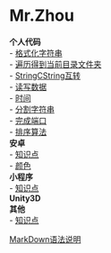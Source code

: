 Mr.Zhou  
=================
**个人代码**  
     - [格式化字符串](Code/2020-08-25-FormatString.md)  
     - [遍历得到当前目录文件夹](Code/2020-08-25-GetAllFiles.md)  
     - [StringCString互转](Code/2020-08-25-String.md)  
     - [读写数据](Code/2020-08-25-WriteReadFile.md)  
     - [时间](Code/2020-08-25-time.md)   
	 - [分割字符串](Code/2020-08-25-split.md)   
	 - [完成端口](Code/2020-08-27-IOCP.md)  
	 - [排序算法](Code/2020-08-27-sortalgorithm.md)  
**安卓**  
     - [知识点](Android/2020-08-27-knowledge.md)  
     - [颜色](Android/2020-08-27-Color.md)  
**小程序**  
     - [知识点](MiniProgram/2020-08-27-knowledge.md)  
**Unity3D**  
**其他**  
     - [知识点](Other/website.md)  

[MarkDown语法说明](markdown.md)  